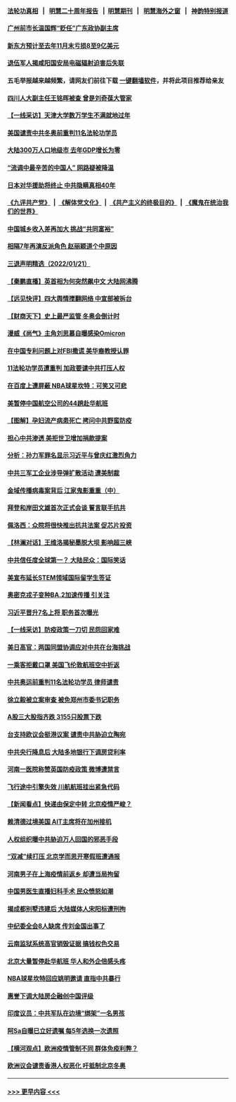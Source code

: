 #### [法轮功真相](https://github.com/gfw-breaker/truth/blob/master/README.md?t=0) &nbsp;&nbsp;|&nbsp;&nbsp; [明慧二十周年报告](https://github.com/gfw-breaker/mh-reports/blob/master/README.md?t=0) &nbsp;&nbsp;|&nbsp;&nbsp;[明慧期刊](https://github.com/gfw-breaker/mh-qikan) &nbsp;&nbsp;|&nbsp;&nbsp; [明慧海外之窗](https://github.com/gfw-breaker/mh-news/blob/master/README.md?t=0) &nbsp;&nbsp;|&nbsp;&nbsp; [神韵特别报道](https://github.com/gfw-breaker/mh-news/blob/master/shenyun.md?t=0)
#### [广州前市长温国辉“贬任”广东政协副主席](../pages/nsc413/n13522011.md?t=01221550) 
#### [新东方预计至去年11月末亏损8至9亿美元](../pages/nsc413/n13521740.md?t=01221550) 
#### [退伍军人揭咸阳国安局电磁辐射迫害后失联](../pages/nsc413/n13494814.md?t=01221550) 
#### 五毛举报越来越频繁，请网友们前往下载 [一键翻墙软件](https://github.com/gfw-breaker/ssr-accounts)，并将此项目推荐给亲友
#### [四川人大副主任王铭晖被查 曾是刘奇葆大管家](../pages/nsc413/n13521970.md?t=01221550) 
#### [【一线采访】天津大学数万学生不满就地过年](../pages/nsc413/n13520257.md?t=01221550) 
#### [美国谴责中共冬奥前重判11名法轮功学员](../pages/nsc413/n13521806.md?t=01221550) 
#### [大陆300万人口地级市 去年GDP增长为零](../pages/nsc413/n13521584.md?t=01221550) 
#### [“流调中最辛苦的中国人” 网路疑被降温](../pages/nsc413/n13521610.md?t=01221550) 
#### [日本对华援助将终止 中共隐瞒真相40年](../pages/nsc413/n13521719.md?t=01221550) 
#### [《九评共产党》](https://github.com/begood0513/9ping.md/blob/master/README.md) &nbsp;|&nbsp; [《解体党文化》](../../../../jtdwh.md/blob/master/README.md)  &nbsp;|&nbsp; [《共产主义的终极目的》](../../../../gczydzjmd.md/blob/master/README.md) &nbsp;|&nbsp; [《魔鬼在统治我们的世界》](../../../../mgztzwmdsj.md/blob/master/README.md) 
#### [中国城乡收入差再加大 挑战“共同富裕”](../pages/nsc413/n13521673.md?t=01221550) 
#### [相隔7年再演反派角色 赵丽颖道个中原因](../pages/nsc413/n13521362.md?t=01221550) 
#### [三退声明精选（2022/01/21）](../pages/nsc413/n13521609.md?t=01221550) 
#### [【秦鹏直播】英首相为何突然飙中文 大陆网沸腾](../pages/nsc413/n13521442.md?t=01221550) 
#### [【远见快评】四大舆情搅翻网络 中宣部被拆台](../pages/nsc413/n13521396.md?t=01221550) 
#### [【财商天下】史上最严监管 冬奥会倒计时](../pages/nsc413/n13521219.md?t=01221550) 
#### [漫威《尚气》主角刘思慕自曝感染Omicron](../pages/nsc413/n13521242.md?t=01221550) 
#### [在中国专利问题上对FBI撒谎 美华裔教授认罪](../pages/nsc413/n13521287.md?t=01221550) 
#### [11法轮功学员遭重判 加政要谴中共打压人权](../pages/nsc413/n13521294.md?t=01221550) 
#### [在百度上遭屏蔽 NBA球星坎特：可笑又可悲](../pages/nsc413/n13521327.md?t=01221550) 
#### [美暂停中国航空公司的44趟赴华航班](../pages/nsc413/n13521124.md?t=01221550) 
#### [【图解】孕妇流产病患死亡 拷问中共野蛮防疫](../pages/nsc413/n13521245.md?t=01221550) 
#### [担心中共渗透  美拒世卫增加捐款提案](../pages/nsc413/n13521184.md?t=01221550) 
#### [分析：孙力军罪名显示习近平与曾庆红激烈角力](../pages/nsc413/n13521204.md?t=01221550) 
#### [中共三军工企业涉导弹扩散活动 遭美制裁](../pages/nsc413/n13521070.md?t=01221550) 
#### [金域传播病毒案背后 江家鬼影重重（中）](../pages/nsc413/n13521110.md?t=01221550) 
#### [拜登和岸田文雄首次正式会谈 誓言联手抗共](../pages/nsc413/n13520764.md?t=01221550) 
#### [佩洛西：众院将很快推出抗共法案 促芯片投资](../pages/nsc413/n13521078.md?t=01221550) 
#### [【林澜对话】王维洛揭秘墨脱大坝 影响超三峡](../pages/nsc413/n13519236.md?t=01221550) 
#### [中共信任度全球第一？ 大陆民众：国际笑话](../pages/nsc413/n13520330.md?t=01221550) 
#### [美宣布延长STEM领域国际留学生签证](../pages/nsc413/n13520938.md?t=01221550) 
#### [奥密克戎子变种BA.2加速传播 引关注](../pages/nsc413/n13520944.md?t=01221550) 
#### [习近平晋升7名上将 职务首次曝光](../pages/nsc413/n13520740.md?t=01221550) 
#### [【一线采访】防疫政策一刀切 民怨回家难](../pages/nsc413/n13520579.md?t=01221550) 
#### [美日高官：两国同盟协调应对中共在台海挑战](../pages/nsc413/n13520420.md?t=01221550) 
#### [一乘客拒戴口罩 美国飞伦敦航班空中折返](../pages/nsc413/n13520784.md?t=01221550) 
#### [中共奥运前重判11名法轮功学员 律师谴责](../pages/nsc413/n13520459.md?t=01221550) 
#### [徐立毅被立案审查 被免郑州市委书记职务](../pages/nsc413/n13520357.md?t=01221550) 
#### [A股三大股指齐跌  3155只股票下跌](../pages/nsc413/n13520142.md?t=01221550) 
#### [台支持欧议会挺港议案 谴责中共胁迫立陶宛](../pages/nsc413/n13519957.md?t=01221550) 
#### [中共央行降息后 大陆多地银行下调房贷利率](../pages/nsc413/n13519512.md?t=01221550) 
#### [河南一医院称赞英国防疫政策 微博遭禁言](../pages/nsc413/n13520076.md?t=01221550) 
#### [飞行途中引擎失效 川航航班挂出紧急代码](../pages/nsc413/n13519881.md?t=01221550) 
#### [【新闻看点】快递由保定中转 北京疫情严峻？](../pages/nsc413/n13518839.md?t=01221550) 
#### [赖清德过境美国 AIT主席将在加州接机](../pages/nsc413/n13519684.md?t=01221550) 
#### [人权组织曝中共胁迫万人回国的邪恶手段](../pages/nsc413/n13519911.md?t=01221550) 
#### [“双减”续打压 北京学而思开寒假班遭通报](../pages/nsc413/n13519435.md?t=01221550) 
#### [河南男子在上海疫情前返乡 却遭当局拘留](../pages/nsc413/n13519592.md?t=01221550) 
#### [中国男医生直播妇科手术 民众愤怒如潮](../pages/nsc413/n13518849.md?t=01221550) 
#### [揭成都别墅违建后 大陆媒体人宋阳标遭刑拘](../pages/nsc413/n13519569.md?t=01221550) 
#### [中纪委全会8人缺席 传刘金国出事了](../pages/nsc413/n13519401.md?t=01221550) 
#### [云南监狱系统高官销毁证据 搞钱权色交易](../pages/nsc413/n13519336.md?t=01221550) 
#### [北京大量暂停赴华航班 华人和外企倍感头疼](../pages/nsc413/n13518681.md?t=01221550) 
#### [NBA球星坎特回应姚明邀请 直指中共暴行](../pages/nsc413/n13519186.md?t=01221550) 
#### [惠誉下调大陆房企融创中国评级](../pages/nsc413/n13519223.md?t=01221550) 
#### [印度议员：中共军队在边境“绑架”一名男孩](../pages/nsc413/n13519283.md?t=01221550) 
#### [阿Sa自曝已立好遗嘱 每5年选换一次遗照](../pages/nsc413/n13519152.md?t=01221550) 
#### [【横河观点】欧洲疫情管制不同 群体免疫利弊？](../pages/nsc413/n13519102.md?t=01221550) 
#### [欧洲议会谴责香港人权恶化 吁抵制北京冬奥](../pages/nsc413/n13519107.md?t=01221550) 

----
#### [ >>> 更早内容 <<< ](../indexes/nsc413-earlier.md)
